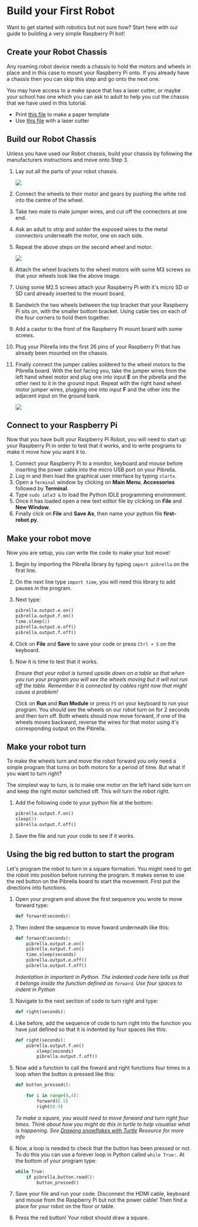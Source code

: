 # Build your First Robot

Want to get started with robotics but not sure how? Start here with our guide to building a very simple Raspberry Pi bot!

## Create your Robot Chassis
Any roaming robot device needs a chassis to hold the motors and wheels in place and in this case to mount your Raspberry Pi onto. If you already have a chassis then you can skip this step and go onto the next one. 

You may have access to a make space that has a laser cutter, or maybe your school has one which you can ask to adult to help you cut the chassis that we have used in this tutorial. 

- Print [this file](https://github.com/Corteil/RaspberryPiBot/blob/master/RasPiRobot_mk2.pdf) to make a paper template
- Use [this file](https://github.com/Corteil/RaspberryPiBot/blob/master/RasPiRobot_mk2.svg) with a laser cutter

## Build our Robot Chassis
Unless you have used our Robot chassis, build your chassis by following the manufacturers instructions and move onto Step 3.

1. Lay out all the parts of your robot chassis. 

	![](images/chassis-diagram.png)
	
1. Connect the wheels to their motor and gears by pushing the white rod into the centre of the wheel.
1. Take two male to male jumper wires, and cut off the connectors at one end.
1. Ask an adult to strip and solder the exposed wires to the metal connectors underneath the motor, one on each side. 
1. Repeat the above steps on the second wheel and motor.

	![](images/wheel-wire.jpg)

1. Attach the wheel brackets to the wheel motors with some M3 screws so that your wheels look like the above image.
1. Using some M2.5 screws attach your Raspberry Pi with it's micro SD or SD card already inserted to the mount board. 
1. Sandwich the two wheels between the top bracket that your Raspberry Pi sits on, with the smaller bottom bracket. Using cable ties on each of the four corners to hold them together.
1. Add a castor to the front of the Raspberry Pi mount board with some screws.
1. Plug your Pibrella into the first 26 pins of your Raspberry Pi that has already been mounted on the chassis. 
1. Finally connect the jumper cables soldered to the wheel motors to the Pibrella board. With the bot facing you, take the jumper wires from the left hand wheel motor and plug one into input **E** on the pibrella and the other next to it in the ground input. Repeat with the right hand wheel motor jumper wires, plugging one into input **F** and the other into the adjacent input on the ground bank. 

	![](images/setup.JPG)

## Connect to your Raspberry Pi
Now that you have built your Raspberry Pi Robot, you will need to start up your Raspberry Pi in order to test that it works, and to write programs to make it move how you want it to.

1. Connect your Raspberry Pi to a monitor, keyboard and mouse before inserting the power cable into the micro USB port on your Pibrella. 
1. Log in and then load the graphical user interface by typing `startx`.
1. Open a `Terminal` window by clicking on **Main Menu**, **Accessories** followed by **Terminal**.
1. Type `sudo idle3 &` to load the Python IDLE programming environment. 
1. Once it has loaded open a new text editor file by clciking on **File** and **New Window**.
1. Finally click on **File** and **Save As**, then name your python file **first-robot.py**.

## Make your robot move

Now you are setup, you can write the code to make your bot move! 

1. Begin by importing the Pibrella library by typing `import pibrella` on the first line. 
1. On the next line type `import time`, you will need this library to add pauses in the program.
1. Next type:

	```python
	pibrella.output.e.on()
    pibrella.output.f.on()
    time.sleep(2)
    pibrella.output.e.off()
    pibrella.output.f.off()
 	```
    	
1. Click on **File** and **Save** to save your code or press `Ctrl + S` on the keyboard.
1. Now it is time to test that it works. 

	*Ensure that your robot is turned upside down on a table so that when you run your program you will see the wheels moving but it will not run off the table. Remember it is connected by cables right now that might cause a problem!*
	
	Click on **Run** and **Run Module** or press `F5` on your keyboard to run your program. You should see the wheels on our robot turn on for 2 seconds and then turn off.
	Both wheels should now move forward, if one of the wheels moves backward, reverse the wires for that motor using it's corresponding output on the Pibrella.
	
## Make your robot turn

To make the wheels turn and move the robot forward you only need a simple program that turns on both motors for a period of time. But what if you want to turn right? 

The simplest way to turn, is to make one motor on the left hand side turn on and keep the right motor switched off. This will turn the robot right.

1. Add the following code to your python file at the bottom:

	```python
    pibrella.output.f.on()
    sleep(5)
    pibrella.output.f.off()
    ```
1. Save the file and run your code to see if it works.	

## Using the big red button to start the program

Let's program the robot to turn in a square formation. You might need to get the robot into position before running the program. It makes sense to use the red button on the Pibrella board to start the movement. First put the directions into functions.

1. Open your program and above the first sequence you wrote to move forward type:

	```python
	def forward(seconds):
	```
1. Then indent the sequence to move foward underneath like this:
	
	```python
	def forward(seconds):
		pibrella.output.e.on()
		pibrella.output.f.on()
		time.sleep(seconds)
		pibrella.output.e.off()
		pibrella.output.f.off()
    ```

	*Indentation in important in Python. The indented code here tells us that it belongs inside the function defined as `forward`. Use four spaces to indent in Python*

1. Navigate to the next section of code to turn right and type:

	```python
	def right(seconds):
	```
1. Like before, add the sequence of code to turn right into the function you have just defined so that it is indented by four spaces like this:	

	```python
	def right(seconds):
		pibrella.output.f.on()
    		sleep(seconds)
    		pibrella.output.f.off()
	```

1. Now add a function to call the foward and right functions four times in a loop when the button is pressed like this:
	
	```python
	def button_pressed():

		for i in range(0,4):
			forward(0.5)
			right(0.9)
	```
	
	*To make a square, you would need to move forward and turn right four times. Think about how you might do this in turtle to help visualise what is happening. See [Drawing snowflakes with Turtle](http://www.raspberrypi.org/learning/turtle-snowflakes/) Resource for more info*
	
1. Now, a loop is needed to check that the button has been pressed or not. To do this you can use a forever loop in Python called `while True:`. At the bottom of your program type:

	```python
	while True:
		if pibrella.button.read():
			button_pressed()
	```

1. Save your file and run your code. Disconnext the HDMI cable, keyboard and mouse from the Raspberry Pi but not the power cable! Then find a place for your robot on the floor or table.

1. Press the red button! Your robot should draw a square. 
